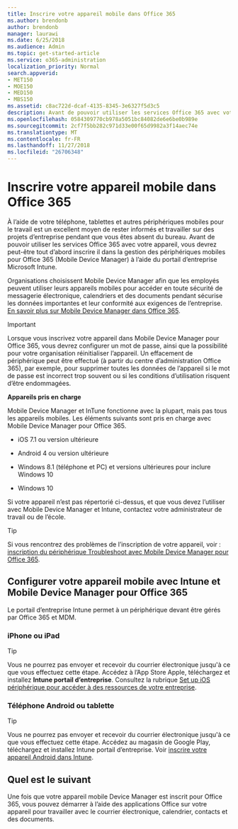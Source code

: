 ```yaml
---
title: Inscrire votre appareil mobile dans Office 365
ms.author: brendonb
author: brendonb
manager: laurawi
ms.date: 6/25/2018
ms.audience: Admin
ms.topic: get-started-article
ms.service: o365-administration
localization_priority: Normal
search.appverid:
- MET150
- MOE150
- MED150
- MBS150
ms.assetid: c8ac722d-dcaf-4135-8345-3e6327f5d3c5
description: Avant de pouvoir utiliser les services Office 365 avec votre appareil, vous devrez peut-être procéder comme suit pour vous inscrire pour Office 365 (Mobile Device Manager) dans la gestion des périphériques mobiles. Cela lorsque vous ajoutez votre travail ou établissement du compte de messagerie vers votre appareil pour la première fois.
ms.openlocfilehash: 0584309770cb978a5051bc84082de6e6be0b989e
ms.sourcegitcommit: 2cf7f5bb282c971d33e00f65d9982a3f14aec74e
ms.translationtype: MT
ms.contentlocale: fr-FR
ms.lasthandoff: 11/27/2018
ms.locfileid: "26706348"
---
```

# <a name="enroll-your-mobile-device-in-office-365"></a>Inscrire votre appareil mobile dans Office 365

À l’aide de votre téléphone, tablettes et autres périphériques mobiles pour le travail est un excellent moyen de rester informés et travailler sur des projets d’entreprise pendant que vous êtes absent du bureau. Avant de pouvoir utiliser les services Office 365 avec votre appareil, vous devrez peut-être tout d’abord inscrire il dans la gestion des périphériques mobiles pour Office 365 (Mobile Device Manager) à l’aide du portail d’entreprise Microsoft Intune.
  
Organisations choisissent Mobile Device Manager afin que les employés peuvent utiliser leurs appareils mobiles pour accéder en toute sécurité de messagerie électronique, calendriers et des documents pendant sécurise les données importantes et leur conformité aux exigences de l’entreprise. [En savoir plus sur Mobile Device Manager dans Office 365](https://support.office.com/article/overview-of-mobile-device-management-mdm-for-office-365-faa7d8e5-645d-4d59-839c-c8d4c1869e4a).
  
> [!IMPORTANT]
> Lorsque vous inscrivez votre appareil dans Mobile Device Manager pour Office 365, vous devrez configurer un mot de passe, ainsi que la possibilité pour votre organisation réinitialiser l’appareil. Un effacement de périphérique peut être effectué (à partir du centre d’administration Office 365), par exemple, pour supprimer toutes les données de l’appareil si le mot de passe est incorrect trop souvent ou si les conditions d’utilisation risquent d’être endommagées. 
  
 **Appareils pris en charge**
  
Mobile Device Manager et InTune fonctionne avec la plupart, mais pas tous les appareils mobiles. Les éléments suivants sont pris en charge avec Mobile Device Manager pour Office 365.
  
- iOS 7.1 ou version ultérieure
    
- Android 4 ou version ultérieure
    
- Windows 8.1 (téléphone et PC) et versions ultérieures pour inclure Windows 10
    
- Windows 10
    
Si votre appareil n’est pas répertorié ci-dessus, et que vous devez l’utiliser avec Mobile Device Manager et Intune, contactez votre administrateur de travail ou de l’école.
  
> [!TIP]
> Si vous rencontrez des problèmes de l’inscription de votre appareil, voir : [inscription du périphérique Troubleshoot avec Mobile Device Manager pour Office 365](https://support.office.com/article/Troubleshoot-device-enrollment-with-MDM-for-Office-365-c863b2bf-45f3-483a-ba05-29fc7f4d6434). 
  
## <a name="set-up-your-mobile-device-with-intune-and-mdm-for-office-365"></a>Configurer votre appareil mobile avec Intune et Mobile Device Manager pour Office 365

Le portail d’entreprise Intune permet à un périphérique devant être gérés par Office 365 et MDM.
  
### <a name="iphone-or-ipad"></a>iPhone ou iPad

> [!TIP]
> Vous ne pourrez pas envoyer et recevoir du courrier électronique jusqu'à ce que vous effectuez cette étape. Accédez à l’App Store Apple, téléchargez et installez **Intune portail d’entreprise**. Consultez la rubrique [Set up iOS périphérique pour accéder à des ressources de votre entreprise](https://docs.microsoft.com/intune-user-help/enroll-your-device-in-intune-ios). 
    
### <a name="android-phone-or-tablet"></a>Téléphone Android ou tablette

> [!TIP]
> Vous ne pourrez pas envoyer et recevoir du courrier électronique jusqu'à ce que vous effectuez cette étape. Accédez au magasin de Google Play, téléchargez et installez Intune portail d’entreprise. Voir [inscrire votre appareil Android dans Intune](https://docs.microsoft.com/intune-user-help/enroll-your-device-in-intune-android). 
    
## <a name="whats-next"></a>Quel est le suivant

Une fois que votre appareil mobile Device Manager est inscrit pour Office 365, vous pouvez démarrer à l’aide des applications Office sur votre appareil pour travailler avec le courrier électronique, calendrier, contacts et des documents.
  

